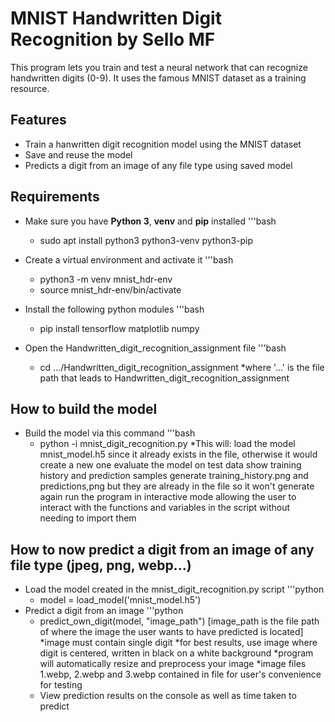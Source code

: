 # MNIST Handwritten Digit Recognition by Sello MF

This program lets you train and test a neural network that can recognize handwritten digits (0-9). It uses the famous MNIST dataset as a training resource.

## Features
- Train a hanwritten digit recognition model using the MNIST dataset 
- Save and reuse the model
- Predicts a digit from an image of any file type using saved model 

## Requirements
- Make sure you have **Python 3**, **venv** and **pip** installed
    '''bash
    - sudo apt install python3 python3-venv python3-pip

- Create a virtual environment and activate it
    '''bash 
    - python3 -m venv mnist_hdr-env 
    - source mnist_hdr-env/bin/activate

- Install the following python modules
    '''bash
    - pip install tensorflow matplotlib numpy
    
- Open the Handwritten_digit_recognition_assignment file 
    '''bash
    - cd .../Handwritten_digit_recognition_assignment
        *where '...' is the file path that leads to Handwritten_digit_recognition_assignment

## How to build the model
- Build the model via this command
    '''bash
    - python -i mnist_digit_recognition.py
        *This will: load the model mnist_model.h5 since it already exists in the file, otherwise it would create a new one
                    evaluate the model on test data
                    show training history and prediction samples
                    generate training_history.png and predictions,png but they are already in the file so it won't generate again
                    run the program in interactive mode allowing the user to interact with the functions and variables in the script without needing to import them

## How to now predict a digit from an image of any file type (jpeg, png, webp...)
- Load the model created in the mnist_digit_recognition.py script
    '''python
    - model = load_model('mnist_model.h5')
- Predict a digit from an image
    '''python
    - predict_own_digit(model, "image_path") [image_path is the file path of where the image the user wants to have predicted is located]
        *image must contain single digit
        *for best results, use image where digit is centered, written in black on a white background
        *program will automatically resize and preprocess your image
        *image files 1.webp, 2.webp and 3.webp contained in file for user's convenience for testing
    - View prediction results on the console as well as time taken to predict
